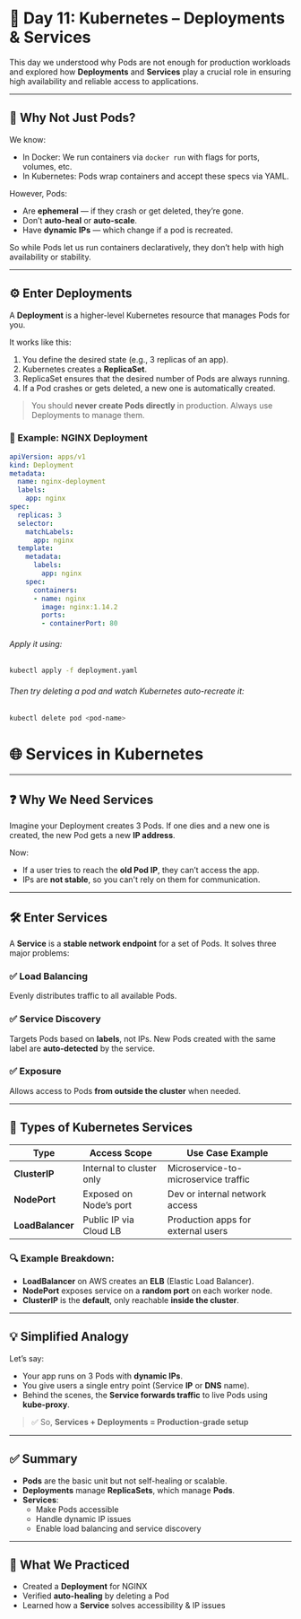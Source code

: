 # 🚀 Day 11: Kubernetes – Deployments & Services

This day we understood why Pods are not enough for production workloads and explored how **Deployments** and **Services** play a crucial role in ensuring high availability and reliable access to applications.

---

## 🧱 Why Not Just Pods?

We know:
- In Docker: We run containers via `docker run` with flags for ports, volumes, etc.
- In Kubernetes: Pods wrap containers and accept these specs via YAML.

However, Pods:
- Are **ephemeral** — if they crash or get deleted, they’re gone.
- Don’t **auto-heal** or **auto-scale**.
- Have **dynamic IPs** — which change if a pod is recreated.

So while Pods let us run containers declaratively, they don’t help with high availability or stability.

---

## ⚙️ Enter Deployments

A **Deployment** is a higher-level Kubernetes resource that manages Pods for you.

It works like this:
1. You define the desired state (e.g., 3 replicas of an app).
2. Kubernetes creates a **ReplicaSet**.
3. ReplicaSet ensures that the desired number of Pods are always running.
4. If a Pod crashes or gets deleted, a new one is automatically created.

> You should **never create Pods directly** in production. Always use Deployments to manage them.

### 🧪 Example: NGINX Deployment

```yaml
apiVersion: apps/v1
kind: Deployment
metadata:
  name: nginx-deployment
  labels:
    app: nginx
spec:
  replicas: 3
  selector:
    matchLabels:
      app: nginx
  template:
    metadata:
      labels:
        app: nginx
    spec:
      containers:
      - name: nginx
        image: nginx:1.14.2
        ports:
        - containerPort: 80
```

###### Apply it using:

```bash
kubectl apply -f deployment.yaml
```
###### Then try deleting a pod and watch Kubernetes auto-recreate it:
```bash
kubectl delete pod <pod-name>
```

# 🌐 Services in Kubernetes

---

## ❓ Why We Need Services

Imagine your Deployment creates 3 Pods.
If one dies and a new one is created, the new Pod gets a new **IP address**.

Now:

- If a user tries to reach the **old Pod IP**, they can’t access the app.
- IPs are **not stable**, so you can't rely on them for communication.

---

## 🛠️ Enter Services

A **Service** is a **stable network endpoint** for a set of Pods.
It solves three major problems:

### ✅ Load Balancing
Evenly distributes traffic to all available Pods.

### ✅ Service Discovery
Targets Pods based on **labels**, not IPs.
New Pods created with the same label are **auto-detected** by the service.

### ✅ Exposure
Allows access to Pods **from outside the cluster** when needed.

---

## 🎯 Types of Kubernetes Services

| Type         | Access Scope               | Use Case Example                      |
|--------------|----------------------------|---------------------------------------|
| **ClusterIP**    | Internal to cluster only   | Microservice-to-microservice traffic  |
| **NodePort**     | Exposed on Node’s port     | Dev or internal network access        |
| **LoadBalancer** | Public IP via Cloud LB     | Production apps for external users    |

### 🔍 Example Breakdown:
- **LoadBalancer** on AWS creates an **ELB** (Elastic Load Balancer).
- **NodePort** exposes service on a **random port** on each worker node.
- **ClusterIP** is the **default**, only reachable **inside the cluster**.

---

## 💡 Simplified Analogy

Let’s say:
- Your app runs on 3 Pods with **dynamic IPs**.
- You give users a single entry point (Service **IP** or **DNS** name).
- Behind the scenes, the **Service forwards traffic** to live Pods using **kube-proxy**.

> ✅ So, **Services + Deployments = Production-grade setup**

---

## ✅ Summary

- **Pods** are the basic unit but not self-healing or scalable.
- **Deployments** manage **ReplicaSets**, which manage **Pods**.
- **Services**:
  - Make Pods accessible
  - Handle dynamic IP issues
  - Enable load balancing and service discovery

---

## 🧪 What We Practiced

- Created a **Deployment** for NGINX
- Verified **auto-healing** by deleting a Pod
- Learned how a **Service** solves accessibility & IP issues

